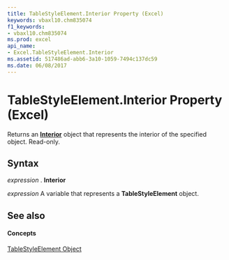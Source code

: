 ```yaml
---
title: TableStyleElement.Interior Property (Excel)
keywords: vbaxl10.chm835074
f1_keywords:
- vbaxl10.chm835074
ms.prod: excel
api_name:
- Excel.TableStyleElement.Interior
ms.assetid: 517486ad-abb6-3a10-1059-7494c137dc59
ms.date: 06/08/2017
---
```



# TableStyleElement.Interior Property (Excel)

Returns an  **[Interior](interior-object-excel.md)** object that represents the interior of the specified object. Read-only.


## Syntax

 _expression_ . **Interior**

 _expression_ A variable that represents a **TableStyleElement** object.


## See also


#### Concepts


[TableStyleElement Object](tablestyleelement-object-excel.md)

